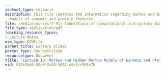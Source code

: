 ```yaml
---
content_type: resource
description: This file contains the information regarding markov and hidden markov
  models of genomic and protein features.
file: /media/courses/7-91j-foundations-of-computational-and-systems-biology-spring-2014/613e7bd5b9e83a805d32cde2ce585e76_MIT7_91JS14_Lecture10.pdf
file_type: application/pdf
learning_resource_types:
- Lecture Notes
ocw_type: OCWFile
parent_title: Lecture Slides
parent_type: CourseSection
resourcetype: Document
title: 'Lecture 10: Markov and Hidden Markov Models of Genomic and Protein Features'
uid: 613e7bd5-b9e8-3a80-5d32-cde2ce585e76
---
```

